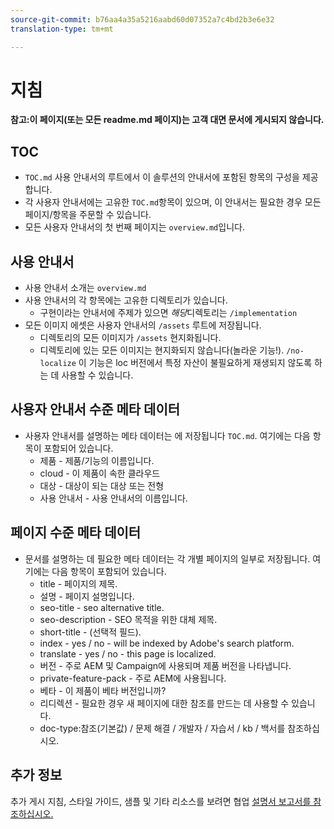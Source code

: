 ```yaml
---
source-git-commit: b76aa4a35a5216aabd60d07352a7c4bd2b3e6e32
translation-type: tm+mt

---
```

# 지침

**참고:이 페이지(또는 모든 readme.md 페이지)는 고객 대면 문서에 게시되지 않습니다.**

## TOC

+ `TOC.md` 사용 안내서의 루트에서 이 솔루션의 안내서에 포함된 항목의 구성을 제공합니다.
+ 각 사용자 안내서에는 고유한 `TOC.md`항목이 있으며, 이 안내서는 필요한 경우 모든 페이지/항목을 주문할 수 있습니다.
+ 모든 사용자 안내서의 첫 번째 페이지는 `overview.md`입니다.

## 사용 안내서

+ 사용 안내서 소개는 `overview.md`
+ 사용 안내서의 각 항목에는 고유한 디렉토리가 있습니다.
   + 구현이라는 안내서에 주제가 있으면 *해당*&#x200B;디렉토리는 `/implementation`
+ 모든 이미지 에셋은 사용자 안내서의 `/assets` 루트에 저장됩니다.
   + 디렉토리의 모든 이미지가 `/assets` 현지화됩니다.
   + 디렉토리에 있는 모든 이미지는 현지화되지 않습니다(놀라운 기능!). `/no-localize` 이 기능은 loc 버전에서 특정 자산이 불필요하게 재생되지 않도록 하는 데 사용할 수 있습니다.

## 사용자 안내서 수준 메타 데이터

+ 사용자 안내서를 설명하는 메타 데이터는 에 저장됩니다 `TOC.md`. 여기에는 다음 항목이 포함되어 있습니다.
   + 제품 - 제품/기능의 이름입니다.
   + cloud - 이 제품이 속한 클라우드
   + 대상 - 대상이 되는 대상 또는 전형
   + 사용 안내서 - 사용 안내서의 이름입니다.

## 페이지 수준 메타 데이터

+ 문서를 설명하는 데 필요한 메타 데이터는 각 개별 페이지의 일부로 저장됩니다. 여기에는 다음 항목이 포함되어 있습니다.
   + title - 페이지의 제목.
   + 설명 - 페이지 설명입니다.
   + seo-title - seo alternative title.
   + seo-description - SEO 목적을 위한 대체 제목.
   + short-title - (선택적 필드).
   + index - yes / no - will be indexed by Adobe's search platform.
   + translate - yes / no - this page is localized.
   + 버전 - 주로 AEM 및 Campaign에 사용되며 제품 버전을 나타냅니다.
   + private-feature-pack - 주로 AEM에 사용됩니다.
   + 베타 - 이 제품이 베타 버전입니까?
   + 리디렉션 - 필요한 경우 새 페이지에 대한 참조를 만드는 데 사용할 수 있습니다.
   + doc-type:참조(기본값) / 문제 해결 / 개발자 / 자습서 / kb / 백서를 참조하십시오.

## 추가 정보

추가 게시 지침, 스타일 가이드, 샘플 및 기타 리소스를 보려면 협업 [설명서 보고서를 참조하십시오.](https://git.corp.adobe.com/AdobeDocs/collaborative-doc-instructions)
